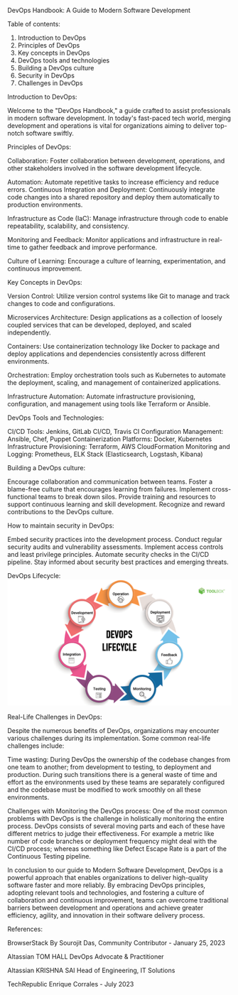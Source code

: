 DevOps Handbook: A Guide to Modern Software Development

Table of contents:
1. Introduction to DevOps
2. Principles of DevOps
3. Key concepts in DevOps
4. DevOps tools and technologies 
5. Building a DevOps culture
6. Security in DevOps
7. Challenges in DevOps


Introduction to DevOps:

Welcome to the "DevOps Handbook," a guide crafted to assist professionals in modern software development.
In today's fast-paced tech world, merging development and operations is vital for organizations 
aiming to deliver top-notch software swiftly.

Principles of DevOps:

Collaboration: Foster collaboration between development, operations, and other stakeholders
 involved in the software development lifecycle.

Automation: Automate repetitive tasks to increase efficiency and reduce errors.
Continuous Integration and Deployment: Continuously integrate code changes into a shared repository 
and deploy them automatically to production environments.

Infrastructure as Code (IaC): Manage infrastructure through code to enable repeatability, scalability, and consistency.

Monitoring and Feedback: Monitor applications and infrastructure in real-time to gather feedback and improve performance.

Culture of Learning: Encourage a culture of learning, experimentation, and continuous improvement.

Key Concepts in DevOps:

Version Control: Utilize version control systems like Git to manage and track changes to code and configurations.

Microservices Architecture: Design applications as a collection of loosely coupled services that can be developed,
 deployed, and scaled independently.

Containers: Use containerization technology like Docker to package and deploy applications 
and dependencies consistently across different environments.

Orchestration: Employ orchestration tools such as Kubernetes to automate the deployment, scaling, 
and management of containerized applications.

Infrastructure Automation: Automate infrastructure provisioning, configuration, 
and management using tools like Terraform or Ansible.

DevOps Tools and Technologies:

CI/CD Tools: Jenkins, GitLab CI/CD, Travis CI
Configuration Management: Ansible, Chef, Puppet
Containerization Platforms: Docker, Kubernetes
Infrastructure Provisioning: Terraform, AWS CloudFormation
Monitoring and Logging: Prometheus, ELK Stack (Elasticsearch, Logstash, Kibana)

Building a DevOps culture: 

Encourage collaboration and communication between teams.
Foster a blame-free culture that encourages learning from failures.
Implement cross-functional teams to break down silos.
Provide training and resources to support continuous learning and skill development.
Recognize and reward contributions to the DevOps culture.

How to maintain security in DevOps:

Embed security practices into the development process.
Conduct regular security audits and vulnerability assessments.
Implement access controls and least privilege principles.
Automate security checks in the CI/CD pipeline.
Stay informed about security best practices and emerging threats.

DevOps Lifecycle:
![alt text](DevOps-Lifecycle.png)


Real-Life Challenges in DevOps:

Despite the numerous benefits of DevOps, organizations may encounter various challenges during its implementation.
Some common real-life challenges include:

Time wasting: 
During DevOps the ownership of the codebase changes from one team to another; from development to testing,
to deployment and production. During such transitions there is a general waste of time and effort as the environments used
by these teams are separately configured and the codebase must be modified to work smoothly on all these environments.

Challenges with Monitoring the DevOps process: 
One of the most common problems with DevOps is the challenge in holistically monitoring the entire process. DevOps consists
of several moving parts and each of these have different metrics to judge their effectiveness. 
For example a metric like number of code branches or deployment frequency might deal with the 
CI/CD process; whereas something like Defect Escape Rate is a part of the Continuous Testing pipeline. 

In conclusion to our guide to Modern Software Development, DevOps is a powerful approach that enables
organizations to deliver high-quality software faster and more reliably. By embracing DevOps principles,
adopting relevant tools and technologies, and fostering a culture of collaboration and continuous improvement,
teams can overcome traditional barriers between development and operations and achieve greater efficiency, agility,
and innovation in their software delivery process.
 

 References:

 BrowserStack By Sourojit Das, Community Contributor - January 25, 2023

 Altassian TOM HALL DevOps Advocate & Practitioner

 Altassian KRISHNA SAI Head of Engineering, IT Solutions
 
 TechRepublic Enrique Corrales - July 2023











